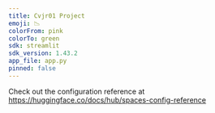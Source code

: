 ```yaml
---
title: Cvjr01 Project
emoji: 📉
colorFrom: pink
colorTo: green
sdk: streamlit
sdk_version: 1.43.2
app_file: app.py
pinned: false
---
```


Check out the configuration reference at https://huggingface.co/docs/hub/spaces-config-reference
